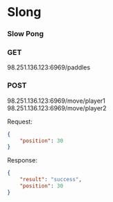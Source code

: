 # Slong
### Slow Pong

### GET
98.251.136.123:6969/paddles

### POST
98.251.136.123:6969/move/player1
<br/>
98.251.136.123:6969/move/player2

Request:
```json
{
    "position": 30
}
```

Response:
```json
{
    "result": "success",
    "position": 30
}
```
